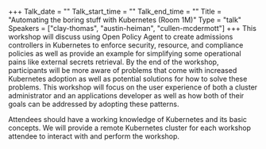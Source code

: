 +++
Talk_date = ""
Talk_start_time = ""
Talk_end_time = ""
Title = "Automating the boring stuff with Kubernetes (Room 1M)"
Type = "talk"
Speakers = ["clay-thomas", "austin-heiman", "cullen-mcdermott"]
+++
This workshop will discuss using Open Policy Agent to create admissions controllers in Kubernetes to enforce security, resource, and compliance policies as well as provide an example for simplifying some operational pains like external secrets retrieval. By the end of the workshop, participants will be more aware of problems that come with increased Kubernetes adoption as well as potential solutions for how to solve these problems. This workshop will focus on the user experience of both a cluster administrator and an applications developer as well as how both of their goals can be addressed by adopting these patterns.

Attendees should have a working knowledge of Kubernetes and its basic concepts. We will provide a remote Kubernetes cluster for each workshop attendee to interact with and perform the workshop.
